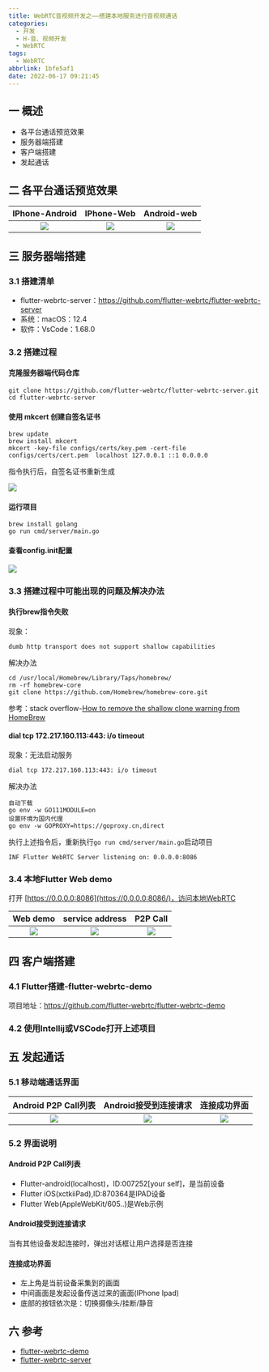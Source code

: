```yaml
---
title: WebRTC音视频开发之——搭建本地服务进行音视频通话
categories:
  - 开发
  - H-音、视频开发
  - WebRTC
tags:
  - WebRTC
abbrlink: 1bfe5af1
date: 2022-06-17 09:21:45
---
```

## 一 概述

* 各平台通话预览效果
* 服务器端搭建
* 客户端搭建
* 发起通话

<!--more-->

## 二 各平台通话预览效果

| IPhone-Android | IPhone-Web | Android-web |
| :------------: | :--------: | :---------: |
|     ![][1]     |   ![][2]   |   ![][3]    |

## 三 服务器端搭建

### 3.1 搭建清单

* flutter-webrtc-server：https://github.com/flutter-webrtc/flutter-webrtc-server
* 系统：macOS：12.4
* 软件：VsCode：1.68.0

### 3.2 搭建过程

#### 克隆服务器端代码仓库

```
git clone https://github.com/flutter-webrtc/flutter-webrtc-server.git
cd flutter-webrtc-server
```

#### 使用 mkcert 创建自签名证书

```
brew update
brew install mkcert
mkcert -key-file configs/certs/key.pem -cert-file configs/certs/cert.pem  localhost 127.0.0.1 ::1 0.0.0.0
```

指令执行后，自签名证书重新生成

![][4]

#### 运行项目

```
brew install golang
go run cmd/server/main.go
```

#### 查看config.init配置

![][5]

### 3.3  搭建过程中可能出现的问题及解决办法

#### 执行brew指令失败

现象：

```
dumb http transport does not support shallow capabilities
```

解决办法

```
cd /usr/local/Homebrew/Library/Taps/homebrew/
rm -rf homebrew-core
git clone https://github.com/Homebrew/homebrew-core.git
```

参考：stack overflow-[How to remove the shallow clone warning from HomeBrew](https://stackoverflow.com/questions/45782694/how-to-remove-the-shallow-clone-warning-from-homebrew)

#### dial tcp 172.217.160.113:443: i/o timeout

现象：无法启动服务

```
dial tcp 172.217.160.113:443: i/o timeout
```

解决办法

```
自动下载
go env -w GO111MODULE=on
设置环境为国内代理
go env -w GOPROXY=https://goproxy.cn,direct
```

执行上述指令后，重新执行`go run cmd/server/main.go`启动项目

```
INF Flutter WebRTC Server listening on: 0.0.0.0:8086
```

### 3.4 本地Flutter Web demo

打开 [https://0.0.0.0:8086](https://0.0.0.0:8086/)，访问本地WebRTC

| Web  demo | service address | P2P Call |
| :-------: | :-------------: | :------: |
|  ![][6]   |     ![][7]      |  ![][8]  |

## 四 客户端搭建

### 4.1 Flutter搭建-flutter-webrtc-demo

项目地址：https://github.com/flutter-webrtc/flutter-webrtc-demo

### 4.2 使用Intellij或VSCode打开上述项目

## 五 发起通话

### 5.1  移动端通话界面

| Android P2P Call列表 | Android接受到连接请求 | 连接成功界面 |
| :------------------: | :-------------------: | :----------: |
|        ![][9]        |        ![][10]        |   ![][11]    |

### 5.2 界面说明

#### Android P2P Call列表

* Flutter-android(localhost)，ID:007252[your self]，是当前设备
* Flutter iOS(xctkiiPad),ID:870364是IPAD设备
* Flutter Web(AppleWebKit/605..)是Web示例

#### Android接受到连接请求

当有其他设备发起连接时，弹出对话框让用户选择是否连接

#### 连接成功界面

* 左上角是当前设备采集到的画面
* 中间画面是发起设备传送过来的画面(IPhone Ipad)
* 底部的按钮依次是：切换摄像头/挂断/静音

## 六 参考

* [flutter-webrtc-demo](https://github.com/flutter-webrtc/flutter-webrtc-demo)
* [flutter-webrtc-server](https://github.com/flutter-webrtc/flutter-webrtc-server)




[1]:https://raw.githubusercontent.com/PGzxc/CDN/master/blog-webrtc/webrtc-iphone-android.png
[2]:https://raw.githubusercontent.com/PGzxc/CDN/master/blog-webrtc/webrtc-iphone-web.png
[3]:https://raw.githubusercontent.com/PGzxc/CDN/master/blog-webrtc/webrtc-android-web.png
[4]:https://raw.githubusercontent.com/PGzxc/CDN/master/blog-webrtc/webrtc-mkcert-certs-create.png
[5]:https://raw.githubusercontent.com/PGzxc/CDN/master/blog-webrtc/webrtc-web-service-config.png
[6]:https://raw.githubusercontent.com/PGzxc/CDN/master/blog-webrtc/webrtc-web-demo-view.png
[7]:https://raw.githubusercontent.com/PGzxc/CDN/master/blog-webrtc/webrtc-web-demo-serivice-address.png
[8]:https://raw.githubusercontent.com/PGzxc/CDN/master/blog-webrtc/webrtc-web-demo-p2p-call.png
[9]:https://raw.githubusercontent.com/PGzxc/CDN/master/blog-webrtc/webrtc-android-p2p-call.png
[10]:https://raw.githubusercontent.com/PGzxc/CDN/master/blog-webrtc/webrtc-p2p-call-accept.png
[11]:https://raw.githubusercontent.com/PGzxc/CDN/master/blog-webrtc/webrtc-p2p-call-explain.png

